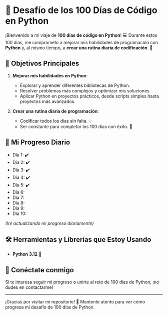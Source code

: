 # 🐍 Desafío de los 100 Días de Código en Python

¡Bienvenido a mi viaje de **100 días de código en Python**! 💻 Durante estos 100 días, me comprometo a mejorar mis habilidades de programación con **Python** y, al mismo tiempo, a **crear una rutina diaria de codificación**. 📅

## 🎯 Objetivos Principales

1. **Mejorar mis habilidades en Python**: 
   - Explorar y aprender diferentes bibliotecas de Python.
   - Resolver problemas más complejos y optimizar mis soluciones.
   - Aplicar Python en proyectos prácticos, desde scripts simples hasta proyectos más avanzados.

2. **Crear una rutina diaria de programación**: 
   - Codificar todos los días sin falta. 💡
   - Ser constante para completar los 100 días con éxito. 🏁

## 📅 Mi Progreso Diario

- Día 1: ✔️
- Día 2: ✔️
- Día 3: ✔️
- Día 4: ✔️
- Día 5: ✔️
- Día 6: 
- Día 7: 
- Día 8: 
- Día 9: 
- Día 10: 

*(Iré actualizando mi progreso diariamente)*

## 🛠️ Herramientas y Librerías que Estoy Usando

- **Python 3.12** 🐍


## 🔗 Conéctate conmigo

Si te interesa seguir mi progreso o unirte al reto de 100 días de Python, ¡no dudes en contactarme!  

---

¡Gracias por visitar mi repositorio! 🚀 Mantente atento para ver cómo progresa mi desafío de 100 días de Python.
